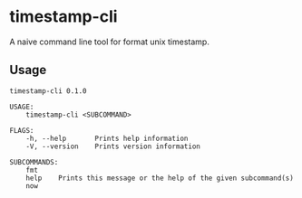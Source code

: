 # timestamp-cli

A naive command line tool for format unix timestamp.

## Usage

```
timestamp-cli 0.1.0

USAGE:
    timestamp-cli <SUBCOMMAND>

FLAGS:
    -h, --help       Prints help information
    -V, --version    Prints version information

SUBCOMMANDS:
    fmt
    help    Prints this message or the help of the given subcommand(s)
    now
```
